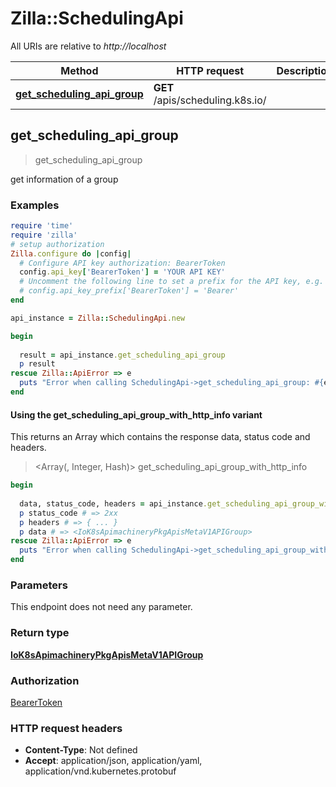 # Zilla::SchedulingApi

All URIs are relative to *http://localhost*

| Method | HTTP request | Description |
| ------ | ------------ | ----------- |
| [**get_scheduling_api_group**](SchedulingApi.md#get_scheduling_api_group) | **GET** /apis/scheduling.k8s.io/ |  |


## get_scheduling_api_group

> <IoK8sApimachineryPkgApisMetaV1APIGroup> get_scheduling_api_group



get information of a group

### Examples

```ruby
require 'time'
require 'zilla'
# setup authorization
Zilla.configure do |config|
  # Configure API key authorization: BearerToken
  config.api_key['BearerToken'] = 'YOUR API KEY'
  # Uncomment the following line to set a prefix for the API key, e.g. 'Bearer' (defaults to nil)
  # config.api_key_prefix['BearerToken'] = 'Bearer'
end

api_instance = Zilla::SchedulingApi.new

begin
  
  result = api_instance.get_scheduling_api_group
  p result
rescue Zilla::ApiError => e
  puts "Error when calling SchedulingApi->get_scheduling_api_group: #{e}"
end
```

#### Using the get_scheduling_api_group_with_http_info variant

This returns an Array which contains the response data, status code and headers.

> <Array(<IoK8sApimachineryPkgApisMetaV1APIGroup>, Integer, Hash)> get_scheduling_api_group_with_http_info

```ruby
begin
  
  data, status_code, headers = api_instance.get_scheduling_api_group_with_http_info
  p status_code # => 2xx
  p headers # => { ... }
  p data # => <IoK8sApimachineryPkgApisMetaV1APIGroup>
rescue Zilla::ApiError => e
  puts "Error when calling SchedulingApi->get_scheduling_api_group_with_http_info: #{e}"
end
```

### Parameters

This endpoint does not need any parameter.

### Return type

[**IoK8sApimachineryPkgApisMetaV1APIGroup**](IoK8sApimachineryPkgApisMetaV1APIGroup.md)

### Authorization

[BearerToken](../README.md#BearerToken)

### HTTP request headers

- **Content-Type**: Not defined
- **Accept**: application/json, application/yaml, application/vnd.kubernetes.protobuf

